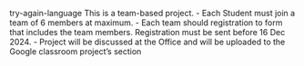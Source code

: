try-again-language
 This is a team-based project. - Each Student must join a team of 6 members at maximum. - Each team should registration to form that includes the team members. Registration must  be sent before 16 Dec 2024. - Project will be discussed at the Office and will be uploaded to the Google classroom  project’s section 
